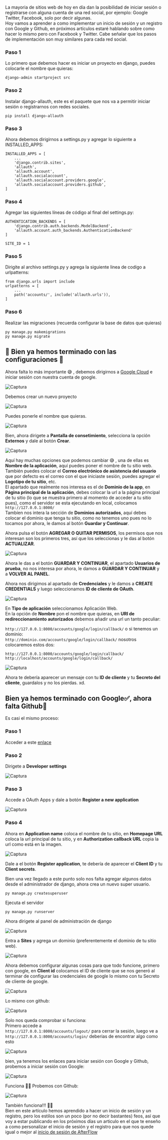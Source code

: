 La mayoria de sitios web de hoy en día dan la posibilidad de iniciar sesión o registrarse con alguna cuenta de una red social, por ejemplo: Google Twitter, Facebook, solo por decir algunas.   
Hoy vamos a aprender a como implementar un inicio de sesión y un registro con Google y Github, en próximos artículos estaré hablando sobre como hacer lo mismo pero con Facebook y Twitter. Cabe señalar que los pasos de implementación son muy similares para cada red social.


### Paso 1
Lo primero que debemos hacer es iniciar un proyecto en django, puedes colocarle el nombre que quieras:
~~~
django-admin startproject src
~~~
### Paso 2
Instalar django-allauth, este es el paquete que nos va a permitir iniciar sesión o registrarnos con redes sociales.   
~~~
pip install django-allauth
~~~
### Paso 3
Ahora debemos dirigirnos a settings.py y agregar lo siguiente a INSTALLED_APPS:
~~~
INSTALLED_APPS = [
	...
    'django.contrib.sites',
    'allauth',
    'allauth.account',
    'allauth.socialaccount',
    'allauth.socialaccount.providers.google',
    'allauth.socialaccount.providers.github',
]
~~~
### Paso 4
Agregar las siguientes líneas de código al final del settings.py:   
~~~
AUTHENTICATION_BACKENDS = [
    'django.contrib.auth.backends.ModelBackend',
    'allauth.account.auth_backends.AuthenticationBackend'
]

SITE_ID = 1
~~~
### Paso 5
Dirigite al archivo settings.py y agrega la siguiente linea de codigo a urlpatterns: 
~~~
from django.urls import include
urlpatterns = [
    ...
    path('accounts/', include('allauth.urls')),
]
~~~
### Paso 6
Realizar las migraciones (recuerda configurar la base de datos que quieras)
~~~
py manage.py makemigrations
py manage.py migrate
~~~
## 🎉 Bien ya hemos terminado con las configuraciones 🎉
Ahora falta lo más importante 😅 , debemos dirigirnos a [Google Cloud](https://console.cloud.google.com/) e iniciar sesión con nuestra cuenta de google.   
   
![Captura](/static/images/content/console-google1.png)   

Debemos crear un nuevo proyecto    

![Captura](/static/images/content/console-google2.png)     

Puedes ponerle el nombre que quieras.    

![Captura](/static/images/content/console-google3.png)    

Bien, ahora dirigete a __Pantalla de consetimiento__, selecciona la opción __Externos__ y dale al botón __Crear__.  

![Captura](/static/images/content/console-google4.png)   

Aquí hay muchas opciones que podemos cambiar 😅
, una de ellas es __Nombre de la aplicación__, aquí puedes poner el nombre de tu sitio web.   
También puedes colocar el __Correo electrónico de asistencia del usuario__ que por defecto es el correo con el que iniciaste sesión, puedes agregar el __Logotipo de tu sitio__, etc.   
El apartado que realmente nos interesa es el de __Dominio de la app__, en __Página principal de la aplicación__, debes colocar la url a la página principal de tu sitio (lo que se muestra primero al momento de acceder a tu sitio pues), como el servidor se esta ejecutando en local, colocamos 
`http://127.0.0.1:8000/`    
Tambíen nos intera la sección de __Dominios autorizados__, aquí debes colocar el dominio que tenga tu sitio, como no tenemos uno pues no lo tocamos por ahora, le damos al botón __Guardar y Continuar__.   

Ahora pulsa el botón __AGREGAR O QUITAR PERMISOS__, los permisos que nos interesan son los primeros tres, así que los seleccionas y le das al botón __ACTUALIZAR__.     

![Captura](/static/images/content/console-google6.png)

Ahora le das a el botón __GUARDAR Y CONTINUAR__, el apartado __Usuarios de prueba__, no nos interesa por ahora, le damos a __GUARDAR Y CONTINUAR__ y a __VOLVER AL PANEL__.  

Ahora nos dirigimos al apartado de __Credenciales__ y le damos a __CREATE CREDENTIALS__ y luego seleccionamos  __ID de cliente de OAuth__.   

![Captura](/static/images/content/console-google8.png)

En __Tipo de aplicación__ seleccionamos Aplicación Web.  
En la opción de __Nombre__ pon el nombre que quieras, en __URI de redireccionamiento autorizados__ debemos añadir una url un tanto peculiar:  

`http://127.0.0.1:8000/accounts/google/login/callback/` o si tenemos un dominio:   
`http://dominio.com/accounts/google/login/callback/` nosotros colocaremos estos dos: 


`http://127.0.0.1:8000/accounts/google/login/callback/`  
`http://localhost/accounts/google/login/callback/`   

![Captura](/static/images/content/console-google9.png)   

Ahora te debería aparecer un mensaje con tu __ID de cliente__ y tu __Secreto del cliente__, guardalos y no los pierdas. xd.

## Bien ya hemos terminado con Google✅, ahora falta Github🥲
Es casi el mismo proceso:   
### Paso 1
Acceder a este [enlace](https://github.com/settings/applications)   
### Paso 2
Dirigete a __Developer settings__   

![Captura](/static/images/content/github-1.png)

### Paso 3
Accede a OAuth Apps y dale a botón __Register a new application__

![Captura](/static/images/content/github-2.png)

### Paso 4
Ahora en __Application name__ coloca el nombre de tu sitio, en __Homepage URL__ coloca la url principal de tu sitio, y en __Authorization callback URL__ copia la url como está en la imagen.  

![Captura](/static/images/content/github-3.png)

Dale a el botón __Register application__, te debería de aparecer el __Client ID__ y tu __Client secrets__.   

Bien una vez llegado a este punto solo nos falta agregar algunos datos desde el administrador de django, ahora crea un nuevo super usuario.
~~~
py manage.py createsuperuser
~~~
Ejecuta el servidor
~~~
py manage.py runserver
~~~
Ahora dirigete al panel de administración de django

![Captura](/static/images/content/admin-1.png)

Entra a __Sites__ y agrega un dominio (preferentemente el dominio de tu sitio web).

![Captura](/static/images/content/admin-2.png)

Ahora debemos configurar algunas cosas para que todo funcione, primero con google, en __Client id__ colocamos el ID de cliente que se nos generó al terminar de configurar las credenciales de google lo mismo con tu Secreto de cliente de google.

![Captura](/static/images/content/admin-3.png)

Lo mismo con github:   

![Captura](/static/images/content/admin-4.png)

Solo nos queda comprobar si funciona:   
Primero accede a   
`http://127.0.0.1:8000/accounts/logout/` para cerrar la sesión, luego ve a    `http://127.0.0.1:8000/accounts/login/` 
deberias de encontrar algo como esto 

![Captura](/static/images/content/login-1.png)

bien, ya tenemos los enlaces para iniciar sesión con Google y Github, probemos a iniciar sesión con Google: 

![Captura](/static/images/content/login.png)

Funciona 🎉🎉
Probemos con Github: 

![Captura](/static/images/content/login-3.png)

También funciona!!!   🎉🎉    
Bien en este artículo hemos aprendido a hacer un inicio de sesión y un registro, pero los estilos son un poco (por no decir bastantes) feos, así que voy a estar publicando en los próximos días un articulo en el que te enseño a como personalizar el inicio de sesión y el registro para que nos quede igual o mejor al [inicio de sesión de AfterFlow](https://afterflow.herokuapp.com/accounts/login/)
